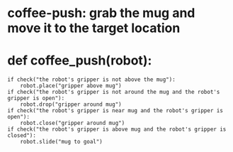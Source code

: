 # coffee-push: grab the mug and move it to the target location
# def coffee_push(robot):
    if check("the robot's gripper is not above the mug"):
        robot.place("gripper above mug")
    if check("the robot's gripper is not around the mug and the robot's gripper is open"):
        robot.drop("gripper around mug")
    if check("the robot's gripper is near mug and the robot's gripper is open"):
        robot.close("gripper around mug")
    if check("the robot's gripper is above mug and the robot's gripper is closed"):
        robot.slide("mug to goal")